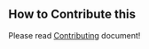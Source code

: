 
## How to Contribute this
Please read [Contributing](https://github.com/Lino-DC/DevSecOps/blob/main/CONTRIBUTING.md) document!
